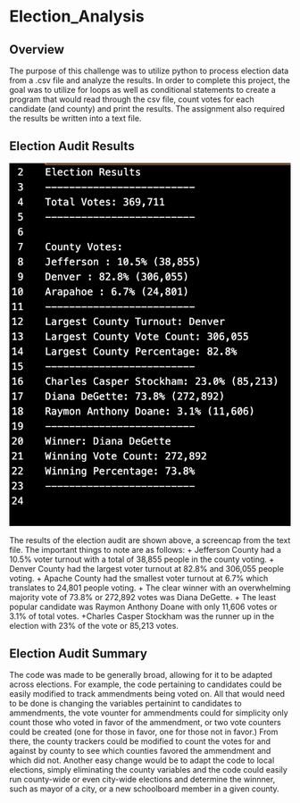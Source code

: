 # Election_Analysis

## Overview
 The purpose of this challenge was to utilize python to process election data from a .csv file and analyze the results. In order to complete this project, the goal was to utilize for loops as well as conditional statements to create a program that would read through the csv file, count votes for each candidate (and county) and print the results. The assignment also required the results be written into a text file. 
  
## Election Audit Results 

![electionresult_img](https://github.com/kaileyosha/Election_Analysis/blob/main/Election_Analysis/electionresult_img.png)

  The results of the election audit are shown above, a screencap from the text file. The important things to note are as follows: 
    + Jefferson County had a 10.5% voter turnout with a total of 38,855 people in the county voting.
    + Denver County had the largest voter turnout at 82.8% and 306,055 people voting. 
    + Apache County had the smallest voter turnout at 6.7% which translates to 24,801 people voting. 
    + The clear winner with an overwhelming majority vote of 73.8% or 272,892 votes was Diana DeGette. 
    + The least popular candidate was Raymon Anthony Doane with only 11,606 votes or 3.1% of total votes. 
    +Charles Casper Stockham was the runner up in the election with 23% of the vote or 85,213 votes. 

## Election Audit Summary 
  The code was made to be generally broad, allowing for it to be adapted across elections. For example, the code pertaining to candidates could be easily modified to track ammendments being voted on. All that would need to be done is changing the variables pertainint to candidates to ammendments, the vote vounter for ammendments could for simplicity only count those who voted in favor of the ammendment, or two vote counters could be created (one for those in favor, one for those not in favor.) From there, the county trackers could be modified to count the votes for and against by county to see which counties favored the ammendment and which did not. Another easy change would be to adapt the code to local elections, simply eliminating the county variables and the code could easily run county-wide or even city-wide elections and determine the winnner, such as mayor of a city, or a new schoolboard member in a given county. 


